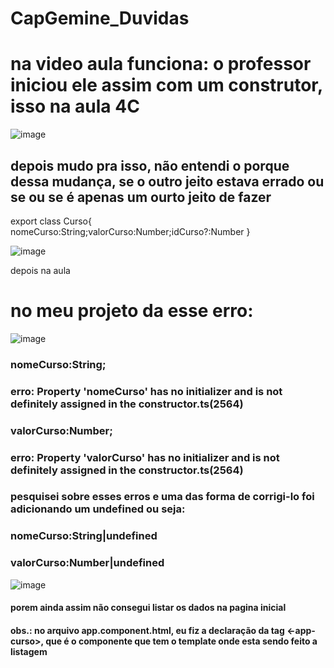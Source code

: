 # CapGemine_Duvidas


# na video aula funciona: o professor iniciou ele assim com um construtor, isso na aula 4C
![image](https://user-images.githubusercontent.com/106206316/235394763-d6396369-fa44-468f-9db7-1a6e889bc032.png)

## depois mudo pra isso, não entendi o porque dessa mudança, se o outro jeito estava errado ou se ou se é apenas um ourto jeito de fazer

export class Curso{
nomeCurso:String;valorCurso:Number;idCurso?:Number
}

![image](https://user-images.githubusercontent.com/106206316/235395575-5fd5325d-4146-4486-bc30-d19c105dc939.png)


depois na aula 
# no meu projeto da esse erro:

![image](https://user-images.githubusercontent.com/106206316/235395275-c07e02e8-268d-48e7-8612-68649fe0789f.png)

### nomeCurso:String;
### erro: Property 'nomeCurso' has no initializer and is not definitely assigned in the constructor.ts(2564)

### valorCurso:Number;
### erro: Property 'valorCurso' has no initializer and is not definitely assigned in the constructor.ts(2564)

### pesquisei sobre esses erros e uma das forma de corrigi-lo foi adicionando um undefined ou seja:

### nomeCurso:String|undefined
### valorCurso:Number|undefined

![image](https://user-images.githubusercontent.com/106206316/235396179-5f1cfd74-c9ff-4fef-9ec5-3de17d93f515.png)
#### porem ainda assim não consegui listar os dados na pagina inicial

 #### obs.: no arquivo app.component.html, eu fiz a declaração da tag <-app-curso></app-curso->, que é o componente que tem o template onde esta sendo feito a listagem
